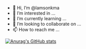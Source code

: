 - 👋 Hi, I’m @lamsonkma
- 👀 I’m interested in ...
- 🌱 I’m currently learning ...
- 💞️ I’m looking to collaborate on ...
- 📫 How to reach me ...

[![Anurag's GitHub stats](https://github-readme-stats.vercel.app/api?username=lamsonkma)](https://github.com/anuraghazra/github-readme-stats)



<!---
lamsonkma/lamsonkma is a ✨ special ✨ repository because its `README.md` (this file) appears on your GitHub profile.
You can click the Preview link to take a look at your changes.
--->
